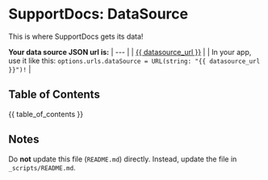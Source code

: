 # SupportDocs: DataSource
This is where SupportDocs gets its data!

**Your data source JSON url is:**
| --- |
| <a id="datasource_url" href="{{ datasource_url }}">{{ datasource_url }}</a> |
| In your app, use it like this: `options.urls.dataSource = URL(string: "{{ datasource_url }}")!` |


## Table of Contents
{{ table_of_contents }}

## Notes
Do **not** update this file (`README.md`) directly. Instead, update the file in `_scripts/README.md`.
